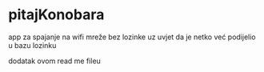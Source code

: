 # pitajKonobara


app za spajanje na wifi mreže bez lozinke uz uvjet da je netko već podijelio u bazu lozinku

dodatak ovom read me fileu

